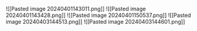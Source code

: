 ![[Pasted image 20240401143011.png]]
![[Pasted image 20240401143428.png]]
![[Pasted image 20240401150537.png]]
![[Pasted image 20240403144513.png]]
![[Pasted image 20240403144601.png]]